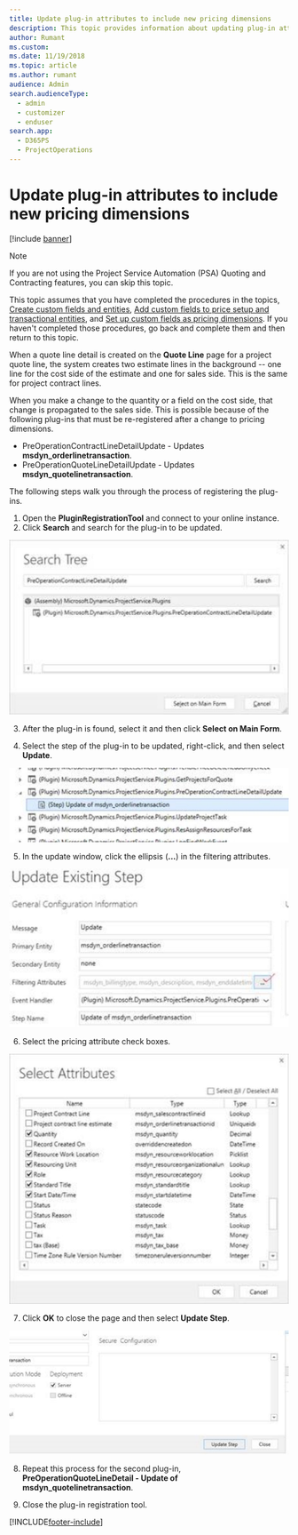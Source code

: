 ```yaml
---
title: Update plug-in attributes to include new pricing dimensions
description: This topic provides information about updating plug-in attributes for pricing dimensions.
author: Rumant
ms.custom: 
ms.date: 11/19/2018
ms.topic: article
ms.author: rumant
audience: Admin
search.audienceType: 
  - admin
  - customizer
  - enduser
search.app: 
  - D365PS
  - ProjectOperations
---
```



# Update plug-in attributes to include new pricing dimensions

[!include [banner](../includes/psa-now-project-operations.md)]

> [!NOTE]
> If you are not using the Project Service Automation (PSA) Quoting and Contracting features, you can skip this topic.

This topic assumes that you have completed the procedures in the topics, [Create custom fields and entities](create-custom-fields-entities.md), [Add custom fields to price setup and transactional entities](field-references.md), and [Set up custom fields as pricing dimensions](set-up-pricing-dimensions.md). If you haven't completed those procedures, go back and complete them and then return to this topic.

When a quote line detail is created on the **Quote Line** page for a project quote line, the system creates two estimate lines in the background -- one line for the cost side of the estimate and one for sales side. This is the same  for project contract lines.

When you make a change to the quantity or a field on the cost side, that change is propagated to the sales side. This is possible because of the following plug-ins that must be re-registered after a change to pricing dimensions.

- PreOperationContractLineDetailUpdate - Updates **msdyn_orderlinetransaction**.
- PreOperationQuoteLineDetailUpdate - Updates **msdyn_quotelinetransaction**.

The following steps walk you through the process of registering the plug-ins.

1. Open the **PluginRegistrationTool** and connect to your online instance.
2. Click **Search** and search for the plug-in to be updated.

 ![Screenshot of the search tree.](media/PRT-1.png)

3. After the plug-in is found, select it and then click **Select on Main Form**.

4. Select the step of the plug-in to be updated, right-click, and then select **Update**.

 ![Screenshot of the plug-in to be updated.](media/PRT-2.png)
 
5. In the update window, click the ellipsis (**...**) in the filtering attributes.

 ![Screenshot of the Update existing step config information.](media/PRT-3.png)
 
6. Select the pricing attribute check boxes.

 ![Screenshot showing checkbox selection for pricing attributes.](media/PRT-4.png)

7. Click **OK** to close the page and then select **Update Step**.

 ![Screenshot showing the “Update Step” button.](media/PRT-5.png)
 
8. Repeat this process for the second plug-in, **PreOperationQuoteLineDetail - Update of msdyn_quotelinetransaction**.

9. Close the plug-in registration tool.



[!INCLUDE[footer-include](../includes/footer-banner.md)]